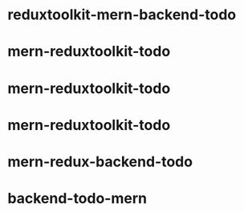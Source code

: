# reduxtoolkit-mern-backend-todo
# mern-reduxtoolkit-todo
# mern-reduxtoolkit-todo
# mern-reduxtoolkit-todo
# mern-redux-backend-todo
# backend-todo-mern
